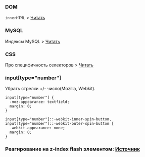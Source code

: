 ### DOM
`innerHTML` > [Читать](http://innerhtml.ru/)

### MySQL
Индексы MySQL > [Читать](http://ruhighload.com/post/%D0%A0%D0%B0%D0%B1%D0%BE%D1%82%D0%B0+%D1%81+%D0%B8%D0%BD%D0%B4%D0%B5%D0%BA%D1%81%D0%B0%D0%BC%D0%B8+%D0%B2+MySQL)

### CSS
Про специфичность селекторов > [Читать](http://sixrevisions.com/css/css-specificity/)

### input[type="number"]

Убрать стрелки +/- число(Mozilla, Webkit).

    input[type="number"] {
      -moz-appearance: textfield;
      margin: 0;
    }
    
    input[type="number"]::-webkit-inner-spin-button,
    input[type="number"]::-webkit-outer-spin-button {
      -webkit-appearance: none;
      margin: 0;
    }

### Реагирование на z-index flash элементом: [Источник](http://blog.slightlymore.co.uk/flash-and-the-z-index-problem-solved/)


